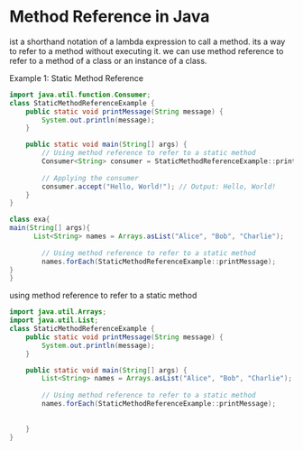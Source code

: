 # Method Reference in Java
 ist a shorthand notation of a lambda expression to call a method.
 its a way to refer to a method without executing it.
 we can use method reference to refer to a method of a class or an instance of a class.
 
Example 1: Static Method Reference
```java
import java.util.function.Consumer;
class StaticMethodReferenceExample {
    public static void printMessage(String message) {
        System.out.println(message);
    }

    public static void main(String[] args) {
        // Using method reference to refer to a static method
        Consumer<String> consumer = StaticMethodReferenceExample::printMessage;
        
        // Applying the consumer
        consumer.accept("Hello, World!"); // Output: Hello, World!
    }
}
```
```java
class exa{
main(String[] args){
      List<String> names = Arrays.asList("Alice", "Bob", "Charlie");
        
        // Using method reference to refer to a static method
        names.forEach(StaticMethodReferenceExample::printMessage);
}
}
```
using method reference to refer to a static method
```java
import java.util.Arrays;
import java.util.List;
class StaticMethodReferenceExample {
    public static void printMessage(String message) {
        System.out.println(message);
    }

    public static void main(String[] args) {
        List<String> names = Arrays.asList("Alice", "Bob", "Charlie");
        
        // Using method reference to refer to a static method
        names.forEach(StaticMethodReferenceExample::printMessage);
        
        
    }
}
```

